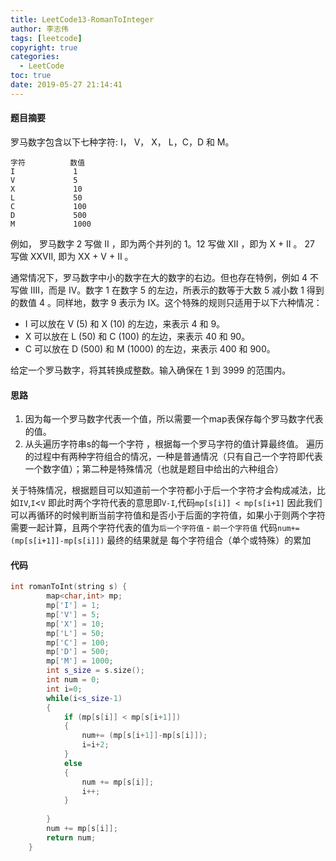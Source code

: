 ```yaml
---
title: LeetCode13-RomanToInteger
author: 李志伟
tags: [leetcode]
copyright: true
categories:
  - LeetCode
toc: true
date: 2019-05-27 21:14:41
---
```

#### 题目摘要

罗马数字包含以下七种字符: I， V， X， L，C，D 和 M。
``` 
字符          数值
I             1
V             5
X             10
L             50
C             100
D             500
M             1000
```
例如， 罗马数字 2 写做 II ，即为两个并列的 1。12 写做 XII ，即为 X + II 。 27 写做  XXVII, 即为 XX + V + II 。

通常情况下，罗马数字中小的数字在大的数字的右边。但也存在特例，例如 4 不写做 IIII，而是 IV。数字 1 在数字 5 的左边，所表示的数等于大数 5 减小数 1 得到的数值 4 。同样地，数字 9 表示为 IX。这个特殊的规则只适用于以下六种情况：

- I 可以放在 V (5) 和 X (10) 的左边，来表示 4 和 9。
- X 可以放在 L (50) 和 C (100) 的左边，来表示 40 和 90。 
- C 可以放在 D (500) 和 M (1000) 的左边，来表示 400 和 900。

给定一个罗马数字，将其转换成整数。输入确保在 1 到 3999 的范围内。

<!--more-->
#### 思路
1. 因为每一个罗马数字代表一个值，所以需要一个map表保存每个罗马数字代表的值。
2. 从头遍历字符串s的每一个字符 ，根据每一个罗马字符的值计算最终值。 遍历的过程中有两种字符组合的情况，一种是普通情况（只有自己一个字符即代表一个数字值）；第二种是特殊情况（也就是题目中给出的六种组合）

关于特殊情况，根据题目可以知道前一个字符都小于后一个字符才会构成减法，比如`IV`,`I`<`V` 即此时两个字符代表的意思即`V-I`,代码`mp[s[i]] < mp[s[i+1]`
因此我们可以再循环的时候判断当前字符值和是否小于后面的字符值，如果小于则两个字符需要一起计算，且两个字符代表的值为`后一个字符值` - `前一个字符值`
代码`num+= (mp[s[i+1]]-mp[s[i]])`
最终的结果就是 每个字符组合（单个或特殊）的累加


#### 代码

```c++
int romanToInt(string s) {
        map<char,int> mp;
        mp['I'] = 1;
        mp['V'] = 5;
        mp['X'] = 10;
        mp['L'] = 50;
        mp['C'] = 100;
        mp['D'] = 500;
        mp['M'] = 1000;
        int s_size = s.size();
        int num = 0;
        int i=0;
        while(i<s_size-1)
        {
            if (mp[s[i]] < mp[s[i+1]])
            {
                num+= (mp[s[i+1]]-mp[s[i]]);
                i=i+2;
            }
            else
            {
                num += mp[s[i]];
                i++;
            }
                
        }
        num += mp[s[i]];
        return num;
    }
```
